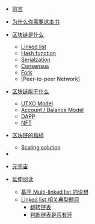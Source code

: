 
<!-- docs/_sidebar.md -->

* [前言](/README.md)
* [为什么你需要这本书](/为什么你需要这本书.md)

* [区块链是什么](/区块链是什么/README.md)
  * [Linked list](/区块链是什么/linked-list.md)
  * [Hash function](/区块链是什么/hash-function.md)
  * [Serialzation](/区块链是什么/serialization.md)
  * [Consensus](/区块链是什么/consensus.md)
  * [Fork](/区块链是什么/fork.md)
  * [Peer-to-peer Network]
  
* [区块链能干什么](#)
  * [UTXO Model](#)
  * [Account / Balance Model](#)
  * [DAPP](#)
  * [NFT](#)
  
* [区块链的指标](#)
  * [Scaling solution](#)
* 
* [元宇宙](/元宇宙.md)
  
* [延伸阅读](/延伸阅读/README.md)
  * [基于 Multi-linked list 的设想](/延伸阅读/基于%20Multi-linked%20list%20的设想.md)
  * [Linked list 相关典型题目](/延伸阅读/Linked%20list%20相关典型题目/README.md)
    * [翻转链表](/延伸阅读/Linked%20list%20相关典型题目/翻转链表.md)
    * [判断链表是否有环](/延伸阅读/Linked%20list%20相关典型题目/判断链表是否有环.md)



